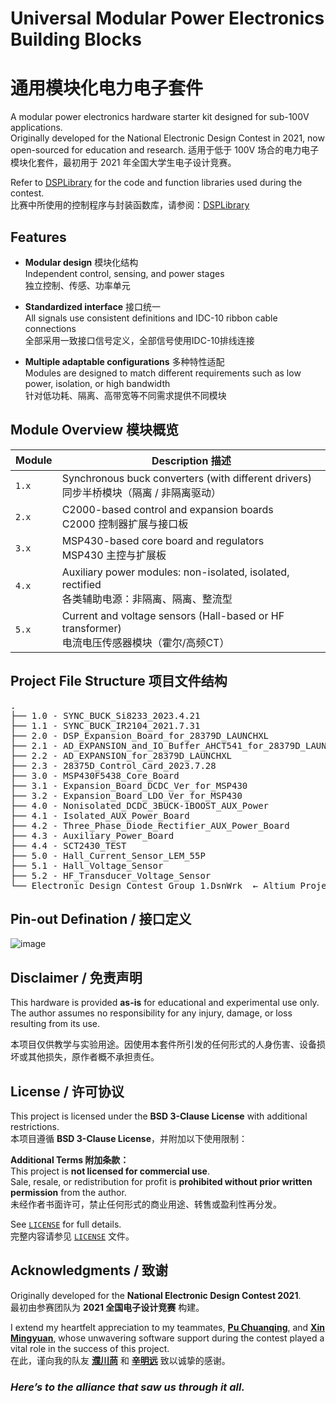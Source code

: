 # Universal Modular Power Electronics Building Blocks  
# 通用模块化电力电子套件

A modular power electronics hardware starter kit designed for sub-100V applications.  
Originally developed for the National Electronic Design Contest in 2021, now open-sourced for education and research.
适用于低于 100V 场合的电力电子模块化套件，最初用于 2021 年全国大学生电子设计竞赛。

Refer to [DSPLibrary](https://github.com/BigdogManLuo/DSPLibrary) for the code and function libraries used during the contest.  
比赛中所使用的控制程序与封装函数库，请参阅：[DSPLibrary](https://github.com/BigdogManLuo/DSPLibrary)



## Features  
- **Modular design** 模块化结构  
  Independent control, sensing, and power stages  
  独立控制、传感、功率单元  

- **Standardized interface** 接口统一  
  All signals use consistent definitions and IDC-10 ribbon cable connections  
  全部采用一致接口信号定义，全部信号使用IDC-10排线连接  

- **Multiple adaptable configurations** 多种特性适配  
  Modules are designed to match different requirements such as low power, isolation, or high bandwidth  
  针对低功耗、隔离、高带宽等不同需求提供不同模块  



## Module Overview 模块概览

| Module | Description 描述 |
|--------|------------------|
| `1.x`  | Synchronous buck converters (with different drivers) <br> 同步半桥模块（隔离 / 非隔离驱动） |
| `2.x`  | C2000-based control and expansion boards <br> C2000 控制器扩展与接口板 |
| `3.x`  | MSP430-based core board and regulators <br> MSP430 主控与扩展板 |
| `4.x`  | Auxiliary power modules: non-isolated, isolated, rectified <br> 各类辅助电源：非隔离、隔离、整流型 |
| `5.x`  | Current and voltage sensors (Hall-based or HF transformer) <br> 电流电压传感器模块（霍尔/高频CT） |
## Project File Structure 项目文件结构
<pre>
.
├── 1.0 - SYNC_BUCK_Si8233_2023.4.21
├── 1.1 - SYNC_BUCK_IR2104_2021.7.31
├── 2.0 - DSP_Expansion_Board_for_28379D_LAUNCHXL
├── 2.1 - AD_EXPANSION_and_IO_Buffer_AHCT541_for_28379D_LAUNCHXL
├── 2.2 - AD_EXPANSION_for_28379D_LAUNCHXL
├── 2.3 - 28375D_Control_Card_2023.7.28
├── 3.0 - MSP430F5438_Core_Board
├── 3.1 - Expansion_Board_DCDC_Ver_for_MSP430
├── 3.2 - Expansion_Board_LDO_Ver_for_MSP430
├── 4.0 - Nonisolated_DCDC_3BUCK-1BOOST_AUX_Power
├── 4.1 - Isolated_AUX_Power_Board
├── 4.2 - Three_Phase_Diode_Rectifier_AUX_Power_Board
├── 4.3 - Auxiliary_Power_Board
├── 4.4 - SCT2430_TEST
├── 5.0 - Hall_Current_Sensor_LEM_55P
├── 5.1 - Hall_Voltage_Sensor
├── 5.2 - HF_Transducer_Voltage_Sensor
└── Electronic Design Contest Group 1.DsnWrk  ← Altium Project Workspace
</pre>


## Pin-out Defination / 接口定义
![image](https://github.com/user-attachments/assets/fcaa4d5d-cc29-4079-bfd1-a378104c0f87)



## Disclaimer / 免责声明

This hardware is provided **as-is** for educational and experimental use only. The author assumes no responsibility for any injury, damage, or loss resulting from its use.

本项目仅供教学与实验用途。因使用本套件所引发的任何形式的人身伤害、设备损坏或其他损失，原作者概不承担责任。



## License / 许可协议

This project is licensed under the **BSD 3-Clause License** with additional restrictions.  
本项目遵循 **BSD 3-Clause License**，并附加以下使用限制：

**Additional Terms 附加条款：**  
This project is **not licensed for commercial use**.  
Sale, resale, or redistribution for profit is **prohibited without prior written permission** from the author.  
未经作者书面许可，禁止任何形式的商业用途、转售或盈利性再分发。

See [`LICENSE`](./LICENSE) for full details.  
完整内容请参见 [`LICENSE`](./LICENSE) 文件。



## Acknowledgments / 致谢

Originally developed for the **National Electronic Design Contest 2021**.  
最初由参赛团队为 **2021 全国电子设计竞赛** 构建。

I extend my heartfelt appreciation to my teammates, [**Pu Chuanqing**](https://github.com/BigdogManLuo), 
and [**Xin Mingyuan**](https://github.com/Chen-JIANG-HHH), whose unwavering software support during the contest played a vital role in the success of this project.  
在此，谨向我的队友 [**濮川苘**](https://github.com/BigdogManLuo) 和 [**辛明远**](https://github.com/Chen-JIANG-HHH) 致以诚挚的感谢。

### ***Here’s to the alliance that saw us through it all.***
